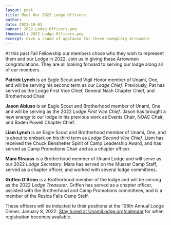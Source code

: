 ```yaml
---
layout: post
title: Meet Our 2022 Lodge Officers
author:
date: 2021-10-03
banner: 2022-Lodge-Officers.png
thumbnail: 2022-Lodge-Officers.png
excerpt: Give a round of applause for these exemplary Arrowmen!
---
```


At this past Fall Fellowship our members chose who they wish to represent them and our Lodge in 2022. Join us in giving these Arrowmen congratulations. They are all looking forward to serving our lodge along all of our members.

**Patrick Lynch** is an Eagle Scout and Vigil Honor member of Unami, One, and will be serving his second term as our *Lodge Chief*. Previously, Pat has served as the Lodge First Vice Chief, General Nash Chapter Chief, and Brotherhood Chair.

**Jason Abiuso** is an Eagle Scout and Brotherhood member of Unami, One and will be serving as the 2022 *Lodge First Vice Chief*. Jason has brought a new energy to our lodge in his previous work as Events Chair, NOAC Chair, and Baden Powell Chapter Chief.

**Liam Lynch** is an Eagle Scout and Brotherhood member of Unami, One, and is about to embark on his third term as *Lodge Second Vice Chief*. Liam has received the Chuck Benshetler Spirit of Camp Leadership Award, and has served as Camp Promotions Chair and as a chapter officer.

**Mara Strauss** is a Brotherhood member of Unami Lodge and will serve as our 2022 *Lodge Secretary*. Mara has served on the Musser Camp Staff, served as a chapter officer, and worked with several lodge committees.

**Griffen O’Brien** is a Brotherhood member of the lodge and will be serving as the 2022 *Lodge Treasurer*. Griffen has served as a chapter officer, assisted with the Brotherhood and Camp Promotions committees, and is a member of the Resica Falls Camp Staff.

These officers will be inducted to their positions at the 106th Annual Lodge Dinner, January 8, 2022. [Stay tuned at UnamiLodge.org/calendar](/calendar) for when registration becomes available.
